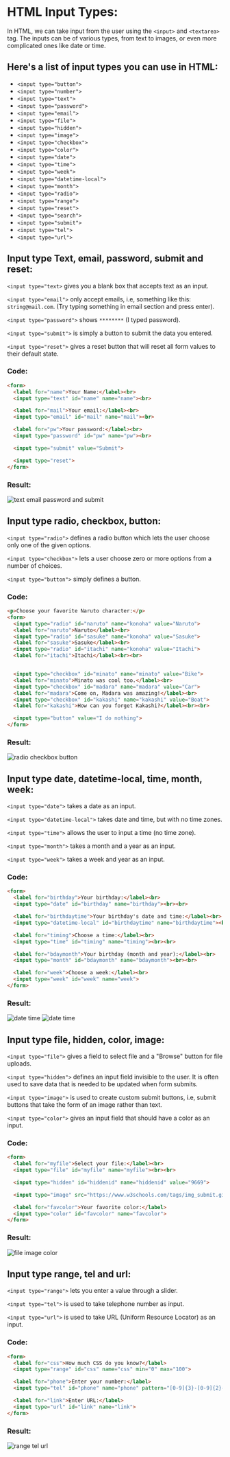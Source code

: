   # HTML Input Types:  

  In HTML, we can take input from the user using the `<input>` and `<textarea>` tag. The inputs can be of various types, from text to images, or even more complicated ones like date or time.  

  ## Here's a list of input types you can use in HTML:  

- `<input type="button">`
- `<input type="number">`
- `<input type="text">`
- `<input type="password">`
- `<input type="email">`
- `<input type="file">`
- `<input type="hidden">`
- `<input type="image">`
- `<input type="checkbox">`
- `<input type="color">`
- `<input type="date">`
- `<input type="time">`
- `<input type="week">`
- `<input type="datetime-local">`
- `<input type="month">`
- `<input type="radio">`
- `<input type="range">`
- `<input type="reset">`
- `<input type="search">`
- `<input type="submit">`
- `<input type="tel">`
- `<input type="url">`

 ## Input type Text, email, password, submit and reset:  

 `<input type="text>` gives you a blank box that accepts text as an input.  
 
 `<input type="email">` only accept emails, i.e, something like this:  
 `string@mail.com`. (Try typing something in email section and press enter).  

 `<input type="password">` shows `********` (I typed password).  

 `<input type="submit">` is simply a button to submit the data you entered.  

 `<input type="reset">` gives a reset button that will reset all form values to their default state.  

  ### Code:  

```html
<form>
  <label for="name">Your Name:</label><br>
  <input type="text" id="name" name="name"><br>

  <label for="mail">Your email:</label><br>
  <input type="email" id="mail" name="mail"><br>

  <label for="pw">Your password:</label><br>
  <input type="password" id="pw" name="pw"><br>

  <input type="submit" value="Submit">

  <input type="reset">
</form>
```

  ### Result:  

![text email password and submit](./text-mail-pw.png "text email password and submit")

  ## Input type radio, checkbox, button:  

 `<input type="radio">` defines a radio button which lets the user choose only one of the given options.  

 `<input type="checkbox">` lets a user choose zero or more options from a number of choices.  

 `<input type="button">` simply defines a button.  

  ### Code:  

```html
<p>Choose your favorite Naruto character:</p>
<form>
  <input type="radio" id="naruto" name="konoha" value="Naruto">
  <label for="naruto">Naruto</label><br>
  <input type="radio" id="sasuke" name="konoha" value="Sasuke">
  <label for="sasuke">Sasuke</label><br>
  <input type="radio" id="itachi" name="konoha" value="Itachi">
  <label for="itachi">Itachi</label><br><br>


  <input type="checkbox" id="minato" name="minato" value="Bike">
  <label for="minato">Minato was cool too.</label><br>
  <input type="checkbox" id="madara" name="madara" value="Car">
  <label for="madara">Come on, Madara was amazing!</label><br>
  <input type="checkbox" id="kakashi" name="kakashi" value="Boat">
  <label for="kakashi">How can you forget Kakashi?</label><br><br>

  <input type="button" value="I do nothing">
</form>
```

  ### Result:  

![radio checkbox button](./radio-cehckbox-button.png "radio checkbox button")

  ## Input type date, datetime-local, time, month, week:

 `<input type="date">` takes a date as an input.  

 `<input type="datetime-local">` takes date and time, but with no time zones.  

 `<input type="time">` allows the user to input a time (no time zone).  

 `<input type="month">` takes a month and a year as an input.  

 `<input type="week">` takes a week and year as an input.  

  ### Code:  

```html
<form>
  <label for="birthday">Your birthday:</label><br>
  <input type="date" id="birthday" name="birthday"><br><br>

  <label for="birthdaytime">Your birthday's date and time:</label><br>
  <input type="datetime-local" id="birthdaytime" name="birthdaytime"><br><br>

  <label for="timing">Choose a time:</label><br>
  <input type="time" id="timing" name="timing"><br><br>

  <label for="bdaymonth">Your birthday (month and year):</label><br>
  <input type="month" id="bdaymonth" name="bdaymonth"><br><br>

  <label for="week">Choose a week:</label><br>
  <input type="week" id="week" name="week">
</form>
```

  ### Result:  

![date time](./date-time-2.png "date time")
![date time](./date-time-1.png "date time")

  ## Input type file, hidden, color, image:  

 `<input type="file">` gives a field to select file and a "Browse" button for file uploads.  

 `<input type="hidden">` defines an input field invisible to the user. It is often used to save data that is needed to be updated when form submits.  

 `<input type="image">` is used to create custom submit buttons, i.e, submit buttons that take the form of an image rather than text.  

 `<input type="color">` gives an input field that should have a color as an input.  

  ### Code:  

```html
<form>
  <label for="myfile">Select your file:</label><br>
  <input type="file" id="myfile" name="myfile"><br><br>

  <input type="hidden" id="hiddenid" name="hiddenid" value="9669">

  <input type="image" src="https://www.w3schools.com/tags/img_submit.gif"><br>

  <label for="favcolor">Your favorite color:</label>
  <input type="color" id="favcolor" name="favcolor">
</form>
```

  ### Result:  

![file image color](./file-img-color.png "file image and color")

  ## Input type range, tel and url:  

 `<input type="range">` lets you enter a value through a slider.  

 `<input type="tel">` is used to take telephone number as input.  

 `<input type="url">` is used to take URL (Uniform Resource Locator) as an input.  

  ### Code:  

```html
<form>
  <label for="css">How much CSS do you know?</label>
  <input type="range" id="css" name="css" min="0" max="100">

  <label for="phone">Enter your number:</label>
  <input type="tel" id="phone" name="phone" pattern="[0-9]{3}-[0-9]{2}-[0-9]{3}">

  <label for="link">Enter URL:</label>
  <input type="url" id="link" name="link">
</form>
```

  ### Result:  

![range tel url](./range-tel-url.png "range tel url")